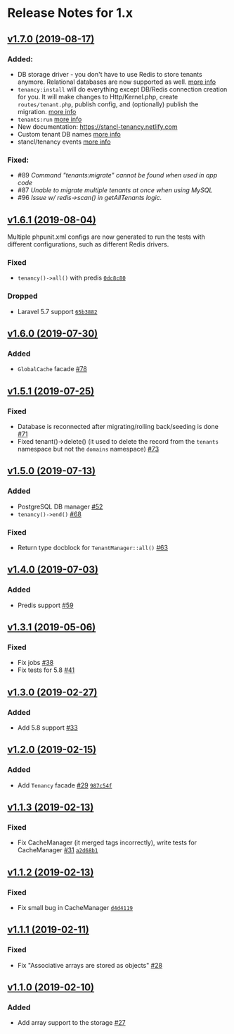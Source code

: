 # Release Notes for 1.x

## [v1.7.0 (2019-08-17)](https://github.com/stancl/tenancy/compare/v1.6.1...v1.7.0)

### Added:

- DB storage driver - you don't have to use Redis to store tenants anymore. Relational databases are now supported as well. [more info](https://stancl-tenancy.netlify.com/docs/storage-drivers/#database)
- `tenancy:install` will do everything except DB/Redis connection creation for you. It will make changes to Http/Kernel.php, create `routes/tenant.php`, publish config, and (optionally) publish the migration. [more info](https://stancl-tenancy.netlify.com/docs/installation/)
- `tenants:run` [more info](https://stancl-tenancy.netlify.com/docs/console-commands/#run)
- New documentation: https://stancl-tenancy.netlify.com
- Custom tenant DB names [more info](https://stancl-tenancy.netlify.com/docs/custom-database-names/)
- stancl/tenancy events [more info](https://stancl-tenancy.netlify.com/docs/event-system/)

### Fixed:

- #89 *Command "tenants:migrate" cannot be found when used in app code*
- #87 *Unable to migrate multiple tenants at once when using MySQL*
- #96 *Issue w/ redis->scan() in getAllTenants logic.*

## [v1.6.1 (2019-08-04)](https://github.com/stancl/tenancy/compare/v1.6.0...v1.6.1)

Multiple phpunit.xml configs are now generated to run the tests with different configurations, such as different Redis drivers.

### Fixed

- `tenancy()->all()` with predis [`0dc8c80`](https://github.com/stancl/tenancy/commit/0dc8c80a02efbee5676cc72e648e108037ca5268)

### Dropped

- Laravel 5.7 support [`65b3882`](https://github.com/stancl/tenancy/commit/65b38827d5a2fa183838a9dce9fb6a157fd7e859)

## [v1.6.0 (2019-07-30)](https://github.com/stancl/tenancy/compare/v1.5.1...v1.6.0)

### Added

- `GlobalCache` facade [#78](https://github.com/stancl/tenancy/pull/78)

## [v1.5.1 (2019-07-25)](https://github.com/stancl/tenancy/compare/v1.5.0...v1.5.1)

### Fixed

- Database is reconnected after migrating/rolling back/seeding is done [#71](https://github.com/stancl/tenancy/pull/71)
- Fixed tenant()->delete() (it used to delete the record from the `tenants` namespace but not the `domains` namespace) [#73](https://github.com/stancl/tenancy/pull/73)

## [v1.5.0 (2019-07-13)](https://github.com/stancl/tenancy/compare/v1.4.0...v1.5.0)

### Added

- PostgreSQL DB manager [#52](https://github.com/stancl/tenancy/pull/52)
- `tenancy()->end()` [#68](https://github.com/stancl/tenancy/pull/68)

### Fixed

- Return type docblock for `TenantManager::all()` [#63](https://github.com/stancl/tenancy/issue/63)

## [v1.4.0 (2019-07-03)](https://github.com/stancl/tenancy/compare/v1.3.1...v1.4.0)

### Added

- Predis support [#59](https://github.com/stancl/tenancy/pull/59)

## [v1.3.1 (2019-05-06)](https://github.com/stancl/tenancy/compare/v1.3.0...v1.3.1)

### Fixed
- Fix jobs [#38](https://github.com/stancl/tenancy/pull/38)
- Fix tests for 5.8 [#41](https://github.com/stancl/tenancy/issues/41)


## [v1.3.0 (2019-02-27)](https://github.com/stancl/tenancy/compare/v1.2.0...v1.3.0)

### Added
- Add 5.8 support [#33](https://github.com/stancl/tenancy/pull/33)


## [v1.2.0 (2019-02-15)](https://github.com/stancl/tenancy/compare/v1.1.3...v1.2.0)

### Added
- Add `Tenancy` facade [#29](https://github.com/stancl/tenancy/issues/29) [`987c54f`](https://github.com/stancl/tenancy/commit/987c54f04e6ff3bdef068d92da6a9ace847f6c37)


## [v1.1.3 (2019-02-13)](https://github.com/stancl/tenancy/compare/v1.1.2...v1.1.3)

### Fixed
- Fix CacheManager (it merged tags incorrectly), write tests for CacheManager [#31](https://github.com/stancl/tenancy/issues/31) [`a2d68b1`](https://github.com/stancl/tenancy/commit/a2d68b12611350f70befa3eb97fb56c99d006b54)


## [v1.1.2 (2019-02-13)](https://github.com/stancl/tenancy/compare/v1.1.1...v1.1.2)

### Fixed
- Fix small bug in CacheManager [`d4d4119`](https://github.com/stancl/tenancy/commit/d4d411975496272158d7823597427fad8966fff8)


## [v1.1.1 (2019-02-11)](https://github.com/stancl/tenancy/compare/v1.1.0...v1.1.1)

### Fixed
- Fix "Associative arrays are stored as objects" [#28](https://github.com/stancl/tenancy/issues/28)


## [v1.1.0 (2019-02-10)](https://github.com/stancl/tenancy/compare/v1.0.0...v1.1.0)

### Added
- Add array support to the storage [#27](https://github.com/stancl/tenancy/pull/27)
